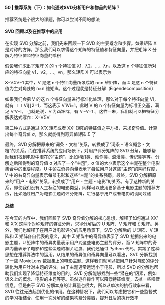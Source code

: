 #### 50 | 推荐系统（下）：如何通过SVD分析用户和物品的矩阵？
推荐系统是个很大的课题，你可以尝试不同的想法

#### SVD 回顾以及在推荐中的应用
在实现 SVD 分解之前，我们先来回顾一下 SVD 的主要概念和步骤。如果矩阵 X 是对称的方阵，那么我们可以求得这个矩阵的特征值和特征向量，并把矩阵 X 分解为特征值和特征向量的乘积

假设我们求出了矩阵 X 的 n 个特征值 λ1​，λ2​，…，λn​，以及这 n 个特征值所对应的特征向量 v1​，v2​，…，vn​，那么矩阵 X 可以表示为

X=VΣV−1
其中，V 是这 n 个特征向量所张成的 n×n 维矩阵，而 Σ 是这 n 个特征值为主对角线的 n×n 维矩阵。这个过程就是特征分解（Eigendecomposition）

如果我们会把 V 的这 n 个特征向量进行标准化处理，那么对于每个特征向量 Vi​，就有 ∣∣Vi​∣∣2​=1，而这表示 V’i​Vi​=1，此时 V 的 n 个特征向量为标准正交基，满足 V’V=I， 也就是说，V 为酉矩阵，有 V’=V−1 。这样一来，我们就可以把特征分解表达式写作：X=VΣV′

第二种方式是通过 X’X 矩阵或者 XX’ 矩阵的特征值之平方根，来求奇异值。计算出每个奇异值 σ，那么就能得到奇异值矩阵 Σ 了

最终，SVD 分解把原来的“词条 - 文档”关系，转换成了“词条 - 语义概念 - 文档”的关系。而在推荐系统的应用场景下，对用户评分矩阵的 SVD 分解，能够帮助我们找到电影中潜在的“主题”，比如科幻类、动作类、浪漫类、传记类等等。分解之后所得到的奇异值 σ 对应了一个“主题”，σ 值的大小表示这个主题在整个电影集合中的重要程度。U 中的左奇异向量表示了每位用户对这些“主题”的喜好程度，V 中的右奇异向量表示每部电影和这些“主题”的关系强弱。最终，SVD 分解把原来的“用户 - 电影”关系，转换成了“用户 - 主题 - 电影”的关系。有了这种新的关系，即使我们没有人工标注的电影类型，同样可以使用更多基于电影主题的推荐方法，比如通过用户对电影主题的评分矩阵，进行基于用户或者电影的协同过滤


#### 总结
在今天的内容中，我们回顾了 SVD 奇异值分解的核心思想，解释了如何通过 XX’ 和 X’X 这两个对称矩阵的特征分解，求得分解后的 U 矩阵、V 矩阵和 Σ 矩阵。另外，我们也解释了在用户对电影评分的应用场景下，SVD 分解后的 U 矩阵、V 矩阵和 Σ 矩阵各自代表的意义，其中 Σ 矩阵中的奇异值表示了 SVD 挖掘出来的电影主题，U 矩阵中的奇异向量表示用户对这些电影主题的评分，而 V 矩阵中的奇异向量表示了电影和这些主题的相关程度。我们还通过 Python 代码，实践了这种思想在推荐算法中的运用。从结果的奇异值和奇异向量可以看出，SVD 分解找到了一些 MovieLens 数据集上的电影主题。这样我们就可以把用户针对电影的评分转化为用户针对主题的评分。由于主题通常远远小于电影，所以 SVD 的分解也帮助我们实现了降低特征维度的目的。SVD 分解能够找到一些“潜在的“因素，例如语义上的概念、电影的主题等等。虽然这样操作可以降低特征维度，去掉一些噪音信息，但是由于 SVD 分解本身的计算量也很大，所以从单次的执行效率来看，SVD 往往无法起到优化的作用。在这种情况下，我们可以考虑把它和一些监督式的学习相结合，使用一次分解的结果构建分类器，提升日后的执行效率
